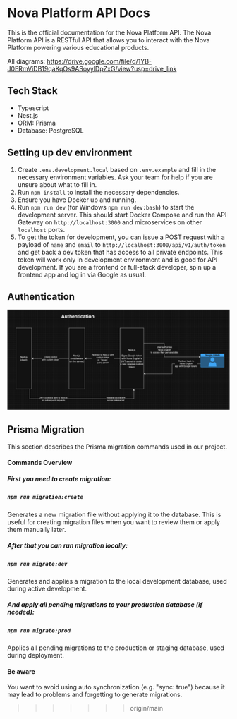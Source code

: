 # Nova Platform API Docs

This is the official documentation for the Nova Platform API. The Nova Platform API is a RESTful API that allows you to interact with the Nova Platform powering various educational products. 

All diagrams: https://drive.google.com/file/d/1YB-J0ERmViDB19qaKqOs9ASoyylDpZxG/view?usp=drive_link

## Tech Stack

- Typescript
- Nest.js
- ORM: Prisma
- Database: PostgreSQL

## Setting up dev environment

1. Create `.env.development.local` based on `.env.example` and fill in the necessary environment variables. Ask your team for help if you are unsure about what to fill in.
2. Run `npm install` to install the necessary dependencies.
3. Ensure you have Docker up and running.
4. Run `npm run dev` (for Windows `npm run dev:bash`) to start the development server. This should start Docker Compose and run the API Gateway on `http://localhost:3000` and microservices on other `localhost` ports.
5. To get the token for development, you can issue a POST request with a payload of `name` and `email` to `http://localhost:3000/api/v1/auth/token` and get back a dev token that has access to all private endpoints. This token will work only in development environment and is good for API development. If you are a frontend or full-stack developer, spin up a frontend app and log in via Google as usual.

## Authentication

![Authentication with Next.js and Nest.js](documentation/auth.png)

## Prisma Migration

This section describes the Prisma migration commands used in our project.

#### Commands Overview

##### First you need to create migration:

##### `npm run migration:create`
Generates a new migration file without applying it to the database. This is useful for creating migration files when you want to review them or apply them manually later.

##### After that you can run migration locally:

##### `npm run migrate:dev`
Generates and applies a migration to the local development database, used during active development.

##### And apply all pending migrations to your production database (if needed):

##### `npm run migrate:prod`
Applies all pending migrations to the production or staging database, used during deployment.

#### Be aware
You want to avoid using auto synchronization (e.g. "sync: true") because it may lead to problems and forgetting to generate migrations.
>>>>>>> origin/main
